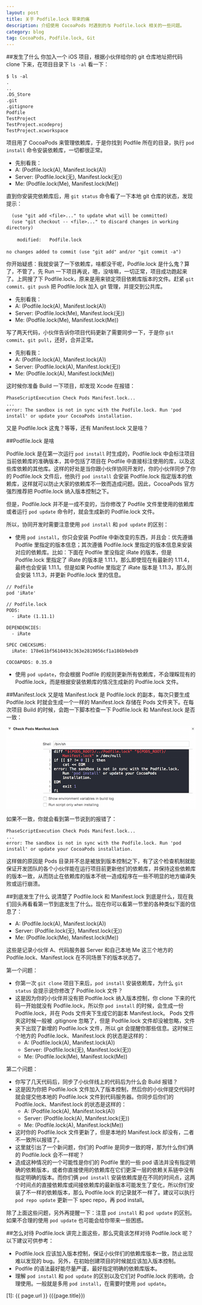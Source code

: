 ```yaml
---
layout: post
title: 关于 Podfile.lock 带来的痛 
description: 介绍使用 CocoaPods 时遇到的与 Podfile.lock 相关的一些问题。
category: blog
tag: CocoaPods, Podfile.lock, Git
---
```



##发生了什么
你加入一个 iOS 项目，根据小伙伴给你的 git 仓库地址把代码 clone 下来，在项目目录下 `ls -al` 看一下：

	$ ls -al
	.
	..
	.DS_Store
	.git
	.gitignore
	Podfile
	TestProject
	TestProject.xcodeproj
	TestProject.xcworkspace

项目用了 CocoaPods 来管理依赖库，于是你找到 Podfile 所在的目录，执行 `pod install` 命令安装依赖库，一切都很正常。

- 先别看我：
- A: (Podfile.lock(A), Manifest.lock(A))
- Server: (Podfile.lock(无), Manifest.lock(无))
- Me: (Podfile.lock(Me), Manifest.lock(Me))

直到你安装完依赖库后，用 `git status` 命令看了一下本地 git 仓库的状态，发现提示：

	  (use "git add <file>..." to update what will be committed)
	  (use "git checkout -- <file>..." to discard changes in working directory)

		modified:   Podfile.lock

	no changes added to commit (use "git add" and/or "git commit -a")


你开始疑惑：我就安装了一下依赖库，啥都没干呢，Podfile.lock 是什么鬼？算了，不管了，先 Run 一下项目再说，嗯，没啥嘛，一切正常，项目成功跑起来了。上网搜了下 Podfile.lock，原来是用来锁定项目依赖库版本的文件。赶紧 `git commit`、`git push` 把 Podfile.lock 加入 git 管理，并提交到公共库。

- 先别看我：
- A: (Podfile.lock(A), Manifest.lock(A))
- Server: (Podfile.lock(Me), Manifest.lock(无))
- Me: (Podfile.lock(Me), Manifest.lock(Me))

写了两天代码，小伙伴告诉你项目代码更新了需要同步一下，于是你 `git commit`、`git pull`，还好，合并正常。

- 先别看我：
- A: (Podfile.lock(A), Manifest.lock(A))
- Server: (Podfile.lock(A), Manifest.lock(无))
- Me: (Podfile.lock(A), Manifest.lock(Me))

这时候你准备 Build 一下项目，却发现 Xcode 在报错：

	PhaseScriptExecution Check Pods Manifest.lock...
	...
	error: The sandbox is not in sync with the Podfile.lock. Run 'pod install' or update your CocoaPods installation.

又是 Podfile.lock 这鬼？等等，还有 Manifest.lock 又是啥？


##Podfile.lock 是啥

Podfile.lock 是在第一次运行 `pod install` 时生成的，Podfile.lock 中会标注项目当前依赖库的准确版本，其中包括了项目在 Podfile 中直接标注使用的库，以及这些库依赖的其他库。这样的好处是当你跟小伙伴协同开发时，你的小伙伴同步了你的 Podfile.lock 文件后，他执行 `pod install` 会安装 Podfile.lock 指定版本的依赖库，这样就可以防止大家的依赖库不一致而造成问题。因此，CocoaPods 官方强烈推荐把 Podfile.lock 纳入版本控制之下。

但是，Podfile.lock 并不是一成不变的，当你修改了 Podfile 文件里使用的依赖库或者运行 `pod update` 命令时，就会生成新的 Podfile.lock 文件。

所以，协同开发时需要注意使用 `pod install` 和 `pod update` 的区别：

- 使用 `pod install`，你只会安装 Podfile 中新改变的东西，并且会：优先遵循 Podfile 里指定的版本信息；其次遵循 Podfile.lock 里指定的版本信息来安装对应的依赖库。比如：下面在 Podfile 里没指定 iRate 的版本，但是 Podfile.lock 里指定了 iRate 的版本是 1.11.1，那么即使现在有最新的 1.11.4，最终也会安装 1.11.1。但是如果 Podfile 里指定了 iRate 版本是 1.11.3，那么则会安装 1.11.3，并更新 Podfile.lock 里的信息。

>
	// Podfile
	pod 'iRate'
>
	// Podfile.lock
	PODS:
	  - iRate (1.11.1)
>	
	DEPENDENCIES:
	  - iRate
>	
	SPEC CHECKSUMS:
	  iRate: 178e61bf5610493c363e2819056cf1a186b9ebd9
>	
	COCOAPODS: 0.35.0
	
- 使用 `pod update`，你会根据 Podfile 的规则更新所有依赖库，不会理睬现有的 Podfile.lock，而是根据安装依赖库的情况生成新的 Podfile.lock 文件。

##Manifest.lock 又是啥
Manifest.lock 是 Podfile.lock 的副本，每次只要生成 Podfile.lock 时就会生成一个一样的 Manifest.lock 存储在 Pods 文件夹下。在每次项目 Build 的时候，会跑一下脚本检查一下 Podfile.lock 和 Manifest.lock 是否一致：

![image](../../images/about-podfile-lock/check-pod-manifest-lock.png)

如果不一致，你就会看到第一节说到的报错了：

	PhaseScriptExecution Check Pods Manifest.lock...
	...
	error: The sandbox is not in sync with the Podfile.lock. Run 'pod install' or update your CocoaPods installation.
	
这样做的原因是 Pods 目录并不总是被放到版本控制之下，有了这个检查机制就能保证开发团队的各个小伙伴能在运行项目前更新他们的依赖库，并保持这些依赖库的版本一致，从而防止在依赖库的版本不统一造成程序在一些不明显的地方编译失败或运行崩溃。

##到底发生了什么
说清楚了 Podfile.lock 和 Manifest.lock 到底是什么，现在我们回头再看看第一节到底发生了什么。现在你可以看第一节里的各种类似下面的信息了：

- A: (Podfile.lock(A), Manifest.lock(A))
- Server: (Podfile.lock(无), Manifest.lock(无))
- Me: (Podfile.lock(Me), Manifest.lock(Me))

这些是记录小伙伴 A、代码服务器 Server 和自己本地 Me 这三个地方的 Podfile.lock、Manifest.lock 在不同场景下的版本状态了。

第一个问题：

- 你第一次 `git clone` 项目下来后，`pod install` 安装依赖库，为什么 `git status` 会提示说你修改了 Podfile.lock 文件？
- 这是因为你的小伙伴并没有把 Podfile.lock 纳入版本控制，你 clone 下来的代码一开始就没有 Podfile.lock，所以你 `pod install` 的时候，会生成一份 Podfile.lock，并在 Pods 文件夹下生成它的副本 Manifest.lock。 Pods 文件夹这时候一般被 .gitignore 忽略了，但是 Podfile.lock 文件却没被忽略，文件夹下出现了新增的 Podfile.lock 文件，所以 git 会提醒你那些信息。这时候三个地方的 Podfile.lock、Manifest.lock 的状态是这样的：
	- A: (Podfile.lock(A), Manifest.lock(A))
	- Server: (Podfile.lock(无), Manifest.lock(无))
	- Me: (Podfile.lock(Me), Manifest.lock(Me))


第二个问题：

- 你写了几天代码后，同步了小伙伴线上的代码后为什么会 Build 报错？
- 这是因为你把 Podfile.lock 文件加入了版本控制，然后你的小伙伴提交代码时就会提交他本地的 Podfile.lock 文件到代码服务器。你同步后你们的 Podfile.lock、Manifest.lock 的状态是这样的：
	- A: (Podfile.lock(A), Manifest.lock(A))
	- Server: (Podfile.lock(A), Manifest.lock(无))
	- Me: (Podfile.lock(A), Manifest.lock(Me))
- 这时你的 Podfile.lock 文件更新了，但是本地的 Manifest.lock 却没有，二者不一致所以报错了。
- 这里就引出了一个新问题，你们的 Podfile 是同步一致的呀，那为什么你们俩的 Podfile.lock 会不一样呢？
- 造成这种情况的一个可能性是你们的 Podfile 里的一些 pod 语法并没有指定明确的依赖版本，或者你直接使用的依赖库在它们更深一层的依赖关系链中没有指定明确的版本。而你们俩 `pod install` 安装依赖库是在不同的时间点，这两个时间点的直接依赖库或间接依赖库的最新版本可能发生了变化，所以你们安装了不一样的依赖版本，那么 Podfile.lock 的记录就不一样了。建议可以执行 `pod repo update` 更新一下 spec repo，再 pod install。

除了上面这些问题，另外再提醒一下：注意 `pod install` 和 `pod update` 的区别。如果不合理的使用 `pod update` 也可能会给你带来一些困惑。


##怎么对待 Podfile.lock
讲完上面这些，那么究竟该怎样对待 Podfile.lock 呢？以下建议可供参考：

- Podfile.lock 应该加入版本控制，保证小伙伴们的依赖库版本一致，防止出现难以发现的 bug。另外，在初始创建项目的时候就应该加入版本控制。
- Podfile 的语法最好能尽量严谨，最好指定明确的依赖库版本。
- 理解 `pod install` 和 `pod update` 的区别以及它们对 Podfile.lock 的影响，合理使用。一般就是多用 `pod install`，在需要时使用 `pod update`。


[SamirChen]: http://samirchen.com "SamirChen"
[1]: {{ page.url }} ({{page.title}})